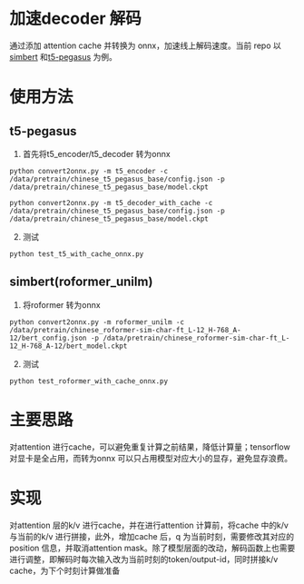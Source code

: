 # 加速decoder 解码
通过添加 attention cache 并转换为 onnx，加速线上解码速度。当前 repo 以[simbert](https://github.com/ZhuiyiTechnology/simbert) 和[t5-pegasus](https://github.com/ZhuiyiTechnology/t5-pegasus) 为例。

# 使用方法
## t5-pegasus
1. 首先将t5_encoder/t5_decoder 转为onnx
```shell
python convert2onnx.py -m t5_encoder -c /data/pretrain/chinese_t5_pegasus_base/config.json -p /data/pretrain/chinese_t5_pegasus_base/model.ckpt

python convert2onnx.py -m t5_decoder_with_cache -c /data/pretrain/chinese_t5_pegasus_base/config.json -p /data/pretrain/chinese_t5_pegasus_base/model.ckpt
```

2. 测试
```
python test_t5_with_cache_onnx.py
```

## simbert(roformer_unilm)
1. 将roformer 转为onnx
```shell
python convert2onnx.py -m roformer_unilm -c /data/pretrain/chinese_roformer-sim-char-ft_L-12_H-768_A-12/bert_config.json -p /data/pretrain/chinese_roformer-sim-char-ft_L-12_H-768_A-12/bert_model.ckpt
```

2. 测试
```shell
python test_roformer_with_cache_onnx.py
```

# 主要思路
对attention 进行cache，可以避免重复计算之前结果，降低计算量；tensorflow 对显卡是全占用，而转为onnx 可以只占用模型对应大小的显存，避免显存浪费。

# 实现
对attention 层的k/v 进行cache，并在进行attention 计算前，将cache 中的k/v 与当前的k/v 进行拼接，此外，增加cache 后，q 为当前时刻，需要修改其对应的position 信息，并取消attention mask。除了模型层面的改动，解码函数上也需要进行调整，即解码时每次输入改为当前时刻的token/output-id，同时拼接k/v cache，为下个时刻计算做准备